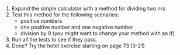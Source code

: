 1. Expand the simple calculator with a method for dividing two nrs
2. Test this method for the following scenarios:
   - positive numbers
   - one positive number and one negative number
   - division by 0 (you might want to change your method with an if)
3. Run all the tests to see if they pass.
4. Done? Try the hotel exercise starting on page 73 (3-21)